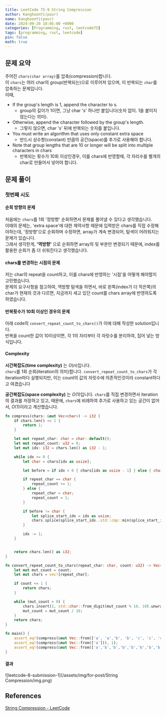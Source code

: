 ```yaml
---
title: LeetCode 75-9 String Compression
author: KanghoonYi(pour)
name: KanghoonYi(pour)
date: 2024-09-20 18:05:00 +0900
categories: [Programming, rust, leetcode75]
tags: [programming, rust, leetcode]
pin: false
math: true
---
```


## 문제 요약

주어진 `chars(char array)`를 압축(compression)합니다.  
이 `chars`는 여러 char의 group(반복되는)으로 이루어져 있으며, 이 반복되는 `char`를 압축하는 문제입니다.  
이때,   
- If the group's length is 1, append the character to s.
  - group의 길이가 1이면, 그냥 char 's' 하나만 붙입니다(숫자 없이. 1을 붙이지 않는다는 의미).
- Otherwise, append the character followed by the group's length.
  - 그렇지 않으면, char 's' 뒤에 반복되는 숫자를 붙입니다.
- You must write an algorithm that uses only constant extra space
  - 반드시 상수항(constant) 만큼의 공간(space)를 추가로 사용해야 합니다.
- Note that group lengths that are 10 or longer will be split into multiple characters in chars
  - 반복되는 횟수가 10회 이상인경우, 이를 chars에 반영할때, 각 자리수를 별개의 char로 만들어서 넣어야 합니다.

## 문제 풀이

### 첫번째 시도
#### 순회 방향의 문제
처음에는 `chars`를 1회 '정방향' 순회하면서 문제를 풀어낼 수 있다고 생각했습니다.  
이때의 문제는, 'extra space'에 대한 제약사항 때문에 입력받은 chars를 직접 수정해야하는데, '정방향'으로 순회하며 수정하면, array가 계속 변경되어, 탐색이 어려워지는 문제가 있습니다.  
그래서 생각한게, **'역방향'** 으로 순회하면 array의 뒷 부분만 변경되기 때문에, index를 활용한 순회가 좀 더 쉬워진다고 생각했습니다.

#### chars를 변경하는 시점의 문제
저는 char의 repeat을 count하고, 이를 chars에 반영하는 '시점'을 어떻게 해야할지 고민했습니다.  
문제의 요구사항을 참고하여, 역방향 탐색을 하면서, 바로 왼쪽(index가 더 작은쪽)의 char가 현재의 것과 다르면, 지금까지 세고 있던 count를 chars array에 반영하도록 하였습니다.  

#### 반복횟수가 10회 이상인 경우의 문제
아래 code의 `convert_repeat_count_to_chars()`가 이에 대해 작성한 solution입니다.  
반복을 count한 값이 10이상이면, 각 1의 자리부터 각 자릿수를 분리하여, 집어 넣는 방식입니다.

#### Complexity
**시간복잡도(time complexity)** 는 $O(n)$입니다.  
`chars`를 1회 순회(iteration의 의미)합니다. `convert_repeat_count_to_chars`가 각 iteration마다 실행되지만, 이는 count의 값의 자릿수에 의존적인것이라 constant하다고 여겼습니다

**공간복잡도(space complexity)** 는 $O(1)$입니다.
`chars`를 직접 변경하면서 iteration의 결과를 저장하고 있고, 때문에, `chars`에 비례하여 추가로 사용하고 있는 공간이 없어서, $O(1)$이라고 계산했습니다.

```rust
fn compress(chars: &mut Vec<char>) -> i32 {
    if chars.len() <= 1 {
        return 1;
    }

    let mut repeat_char: char = char::default();
    let mut repeat_count: u32 = 0;
    let mut idx: i32 = chars.len() as i32 - 1;

    while idx >= 0 {
        let char = chars[idx as usize];

        let before = if idx > 0 { chars[idx as usize - 1] } else { char::default() };

        if repeat_char == char {
            repeat_count += 1;
        } else {
            repeat_char = char;
            repeat_count = 1;
        }

        if before != char {
            let splice_start_idx = idx as usize;
            chars.splice(splice_start_idx..std::cmp::min(splice_start_idx + repeat_count as usize, chars.len()), convert_repeat_count_to_chars(repeat_char, repeat_count));
        }

        idx -= 1;
    }


    return chars.len() as i32;
}

fn convert_repeat_count_to_chars(repeat_char: char, count: u32) -> Vec<char> {
    let mut mut_count = count;
    let mut chars = vec![repeat_char];

    if count <= 1 {
        return chars;
    }

    while (mut_count > 0) {
        chars.insert(1, std::char::from_digit(mut_count % 10, 10).unwrap());
        mut_count = mut_count / 10;
    }
    return chars;
}

fn main() {
    assert_eq!(compress(&mut Vec::from(['a', 'a','b', 'b', 'c', 'c', 'c'])), 6);
    assert_eq!(compress(&mut Vec::from(['a'])), 1);
    assert_eq!(compress(&mut Vec::from(['a','b','b','b','b','b','b','b','b','b','b','b','b'])), 4)
}
```

#### 결과
![leetcode-8-submission-1](/assets/img/for-post/String Compression/img.png)

## References

[String Compression - LeetCode](https://leetcode.com/problems/string-compression/description/?envType=study-plan-v2&envId=leetcode-75)
